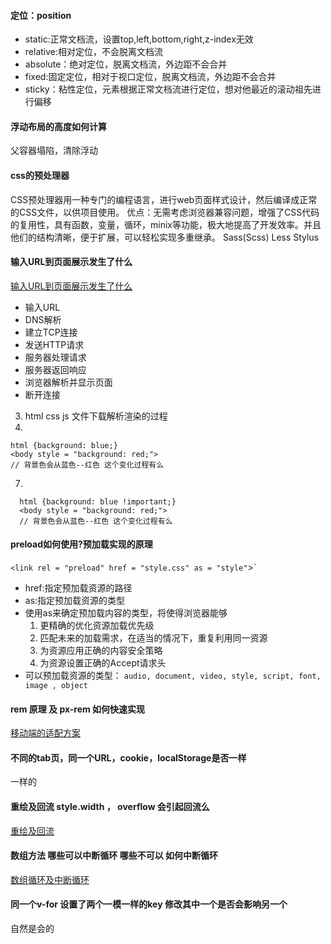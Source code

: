 #### 定位：position

- static:正常文档流，设置top,left,bottom,right,z-index无效
- relative:相对定位，不会脱离文档流
- absolute：绝对定位，脱离文档流，外边距不会合并
- fixed:固定定位，相对于视口定位，脱离文档流，外边距不会合并
- sticky：粘性定位，元素根据正常文档流进行定位，想对他最近的滚动祖先进行偏移

#### 浮动布局的高度如何计算

父容器塌陷，清除浮动

#### css的预处理器

CSS预处理器用一种专门的编程语言，进行web页面样式设计，然后编译成正常的CSS文件，以供项目使用。
优点：无需考虑浏览器兼容问题，增强了CSS代码的复用性，具有函数，变量，循环，minix等功能，极大地提高了开发效率。并且他们的结构清晰，便于扩展，可以轻松实现多重继承。
Sass(Scss) Less Stylus 

#### 输入URL到页面展示发生了什么

[输入URL到页面展示发生了什么](https://juejin.im/post/6844903616101220366)

- 输入URL
- DNS解析
- 建立TCP连接
- 发送HTTP请求
- 服务器处理请求
- 服务器返回响应
- 浏览器解析并显示页面
- 断开连接

3. html css js 文件下载解析渲染的过程
4. 
```
html {background: blue;}
<body style = "background: red;">
// 背景色会从蓝色--红色 这个变化过程有么
```
7. 
```
  html {background: blue !important;}
  <body style = "background: red;">
  // 背景色会从蓝色--红色 这个变化过程有么
```
#### preload如何使用?预加载实现的原理

`<link rel = "preload" href = "style.css" as = "style"`>`
- href:指定预加载资源的路径
- as:指定预加载资源的类型
- 使用as来确定预加载内容的类型，将使得浏览器能够
  1. 更精确的优化资源加载优先级
  2. 匹配未来的加载需求，在适当的情况下，重复利用同一资源
  3. 为资源应用正确的内容安全策略
  4. 为资源设置正确的Accept请求头
- 可以预加载资源的类型：
  `audio, document, video, style, script, font, image , object`
 
#### rem 原理 及 px-rem  如何快速实现

[移动端的适配方案](https://juejin.im/post/6867755579696218120)

#### 不同的tab页，同一个URL，cookie，localStorage是否一样

一样的

#### 重绘及回流  style.width ， overflow  会引起回流么

[重绘及回流](https://juejin.im/post/6844903569087266823)

#### 数组方法  哪些可以中断循环  哪些不可以  如何中断循环

[数组循环及中断循环](https://juejin.im/post/6868664409352077325/)

#### 同一个v-for  设置了两个一模一样的key  修改其中一个是否会影响另一个

自然是会的



